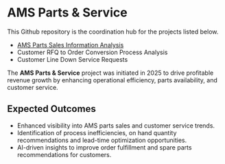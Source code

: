 # AMS Parts & Service
This Github repository is the coordination hub for the projects listed below.
- [AMS Parts Sales Information Analysis](https://github.com/AMS-Parts-Service/Parts-Sales-Analysis)
- Customer RFQ to Order Conversion Process Analysis
- Customer Line Down Service Requests
 

The __AMS Parts & Service__ project was initiated in 2025 to drive profitable revenue growth by enhancing operational efficiency, parts availability, and customer service.    

## Expected Outcomes
- Enhanced visibility into AMS parts sales and customer service trends.
- Identification of process inefficiencies, on hand quantity recommendations and lead-time optimization opportunities.
- AI-driven insights to improve order fulfillment and spare parts recommendations for customers.

